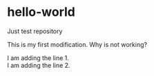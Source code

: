 # hello-world
Just test repository

This is my first modification.
Why is not working?

I am adding the line 1.  
I am adding the line 2.
